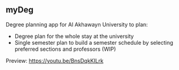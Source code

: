 ## myDeg 
Degree planning app for Al Akhawayn University to plan:
- Degree plan for the whole stay at the university
- Single semester plan to build a semester schedule by selecting preferred sections and professors (WIP)

Preview:
https://youtu.be/BnsDqkKILrk
